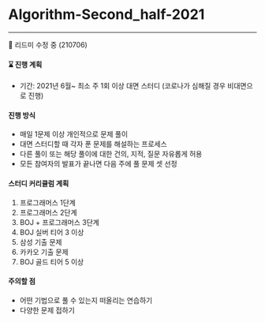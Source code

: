# Algorithm-Second_half-2021

-------------------------------------------------------------------------------


📌 리드미 수정 중 (210706)


####  ⌛️ 진행 계획
+ 기간: 
    2021년 6월~ 
   최소 주 1회 이상 대면 스터디 (코로나가 심해질 경우 비대면으로 진행)


#### 진행 방식
+ 매일 1문제 이상 개인적으로 문제 풀이
+ 대면 스터디할 때 각자 푼 문제를 해설하는 프로세스
+ 다른 풀이 또는 해당 풀이에 대한 건의, 지적, 질문 자유롭게 허용
+ 모든 참여자의 발표가 끝나면 다음 주에 풀 문제 셋 선정


#### 스터디 커리큘럼 계획
1. 프로그래머스 1단계
2. 프로그래머스 2단계
3. BOJ + 프로그래머스 3단계
4. BOJ 실버 티어 3 이상
5. 삼성 기출 문제
6. 카카오 기출 문제
7. BOJ 골드 티어 5 이상


#### 주의할 점
+ 어떤 기법으로 풀 수 있는지 떠올리는 연습하기
+ 다양한 문제 접하기







